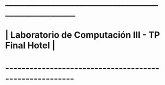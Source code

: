 # ______________________________________________________
# | Laboratorio de Computación III - TP Final  Hotel |
# -------------------------------------------------------
